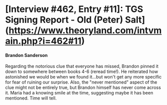# [Interview #462, Entry #11]: TGS Signing Report - Old (Peter) Salt](https://www.theoryland.com/intvmain.php?i=462#11)

#### Brandon Sanderson

Regarding the notorious clue that everyone has missed, Brandon pinned it down to somewhere between books 4-6 (reread time!). He reiterated how astonished we would be when we found it...but won't get any more specific for fear of ruining our surprise. Also, the "never mentioned" aspect of the clue might not be entirely true, but Brandon himself has never come across it. Maria had a knowing smile at the time, suggesting maybe it has been mentioned. Time will tell.

